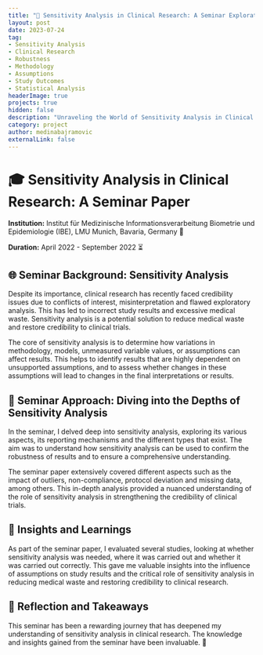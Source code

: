 ```yaml
---
title: "🔬 Sensitivity Analysis in Clinical Research: A Seminar Exploration"
layout: post
date: 2023-07-24
tag:
- Sensitivity Analysis
- Clinical Research
- Robustness
- Methodology
- Assumptions
- Study Outcomes
- Statistical Analysis
headerImage: true
projects: true
hidden: false
description: "Unraveling the World of Sensitivity Analysis in Clinical Research through a Seminar"
category: project
author: medinabajramovic
externalLink: false
---
```


# 🎓 Sensitivity Analysis in Clinical Research: A Seminar Paper 
**Institution:** Institut für Medizinische Informationsverarbeitung Biometrie und Epidemiologie (IBE), LMU Munich, Bavaria, Germany 📍

**Duration:** April 2022 - September 2022 ⏳

## 🌐 Seminar Background: Sensitivity Analysis
Despite its importance, clinical research has recently faced credibility issues due to conflicts of interest, misinterpretation and flawed exploratory analysis. This has led to incorrect study results and excessive medical waste. Sensitivity analysis is a potential solution to reduce medical waste and restore credibility to clinical trials. 

The core of sensitivity analysis is to determine how variations in methodology, models, unmeasured variable values, or assumptions can affect results. This helps to identify results that are highly dependent on unsupported assumptions, and to assess whether changes in these assumptions will lead to changes in the final interpretations or results.

## 🎯 Seminar Approach: Diving into the Depths of Sensitivity Analysis 

In the seminar, I delved deep into sensitivity analysis, exploring its various aspects, its reporting mechanisms and the different types that exist. The aim was to understand how sensitivity analysis can be used to confirm the robustness of results and to ensure a comprehensive understanding. 

The seminar paper extensively covered different aspects such as the impact of outliers, non-compliance, protocol deviation and missing data, among others. This in-depth analysis provided a nuanced understanding of the role of sensitivity analysis in strengthening the credibility of clinical trials.

## 🚀 Insights and Learnings 
As part of the seminar paper, I evaluated several studies, looking at whether sensitivity analysis was needed, where it was carried out and whether it was carried out correctly. This gave me valuable insights into the influence of assumptions on study results and the critical role of sensitivity analysis in reducing medical waste and restoring credibility to clinical research.

## 📌 Reflection and Takeaways 

This seminar has been a rewarding journey that has deepened my understanding of sensitivity analysis in clinical research. The knowledge and insights gained from the seminar have been invaluable. 🚀
